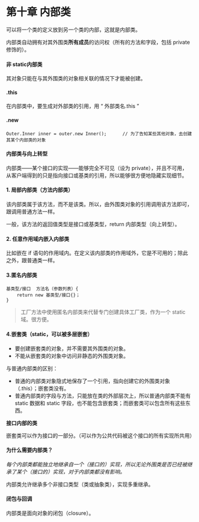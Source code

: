 # 第十章 内部类

可以将一个类的定义放到另一个类的内部，这就是内部类。

内部类自动拥有对其外围类**所有成员**的访问权（所有的方法和字段，包括 private 修饰的）。

#### **非 static内部类**

其对象只能在与其外围类的对象相关联的情况下才能被创建。

#### **.this**

在内部类中，要生成对外部类的引用，用 “ 外部类名.this ”

#### **.new**

```
Outer.Inner inner = outer.new Inner();		// 为了告知某些其他对象，去创建其某个内部类的对象
```

#### 内部类与向上转型

内部类——某个接口的实现——能够完全不可见（设为 private），并且不可用，从客户端得到的只是指向接口或基类的引用，所以能够很方便地隐藏实现细节。

#### 1. 局部内部类（方法内部类）

该内部类属于该方法，而不是该类。所以，由外围类对象的引用调用该方法即可，跟调用普通方法一样。

一般，该方法的返回值类型是接口或基类型，return 内部类型（向上转型）。

#### 2. 任意作用域内嵌入内部类

比如嵌在 if 语句的作用域内。在定义该内部类的作用域外，它是不可用的；除此之外，跟普通类一样。

#### 3.匿名内部类

```
基类型/接口	方法名（参数列表）{
	return new 基类型/接口{}；
}
```

> 工厂方法中使用匿名内部类来代替专门创建具体工厂类，作为一个 static 域。很方便。

#### 4.嵌套类（static，可以被多层嵌套）

- 要创建嵌套类的对象，并不需要其外围类的对象。
- 不能从嵌套类的对象中访问非静态的外围类对象。

与普通内部类的区别：

- 普通的内部类对象隐式地保存了一个引用，指向创建它的外围类对象（.this）；嵌套类没有。
- 普通内部类的字段与方法，只能放在类的外部层次上，所以普通内部类不能有 static 数据和 static 字段，也不能包含嵌套类；而嵌套类可以包含所有这些东西。

**接口内部的类**

嵌套类可以作为接口的一部分。（可以作为公共代码被这个接口的所有实现所共用）

#### 为什么需要内部类？

*每个内部类都能独立地继承自一个（接口的）实现，所以无论外围类是否已经被继承了某个（接口的）实现，对于内部类都没有影响。*

内部类允许继承多个非接口类型（类或抽象类），实现多重继承。 

#### 闭包与回调

内部类是面向对象的闭包（closure）。
